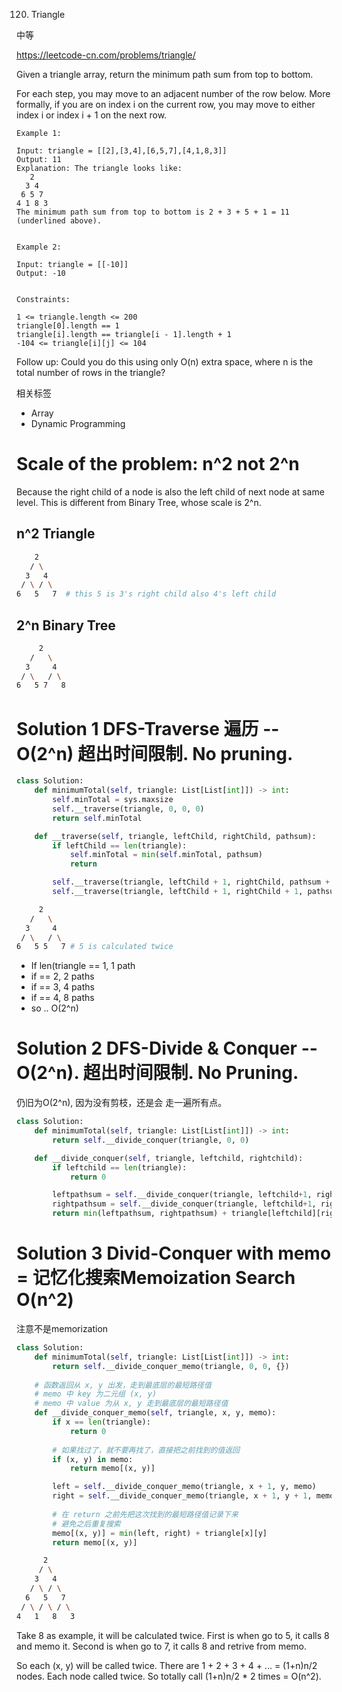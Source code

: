 120. Triangle

中等

https://leetcode-cn.com/problems/triangle/


Given a triangle array, return the minimum path sum from top to bottom.

For each step, you may move to an adjacent number of the row below. More formally, if you are on index i on the current row, you may move to either index i or index i + 1 on the next row.

 
```
Example 1:

Input: triangle = [[2],[3,4],[6,5,7],[4,1,8,3]]
Output: 11
Explanation: The triangle looks like:
   2
  3 4
 6 5 7
4 1 8 3
The minimum path sum from top to bottom is 2 + 3 + 5 + 1 = 11 (underlined above).


Example 2:

Input: triangle = [[-10]]
Output: -10
 

Constraints:

1 <= triangle.length <= 200
triangle[0].length == 1
triangle[i].length == triangle[i - 1].length + 1
-104 <= triangle[i][j] <= 104
``` 

Follow up: Could you do this using only O(n) extra space, where n is the total number of rows in the triangle?



相关标签
- Array
- Dynamic Programming


# Scale of the problem: n^2 not 2^n 

Because the right child of a node is also the left child of next node at same level. This is different from Binary Tree, whose scale is 2^n.

## n^2 Triangle
```sh
    2
   / \
  3   4
 / \ / \
6   5   7  # this 5 is 3's right child also 4's left child
```

## 2^n Binary Tree
```sh
     2
   /   \
  3     4
 / \   / \
6   5 7   8
```

# Solution 1 DFS-Traverse 遍历 -- O(2^n) 超出时间限制. No pruning.
```py
class Solution:
    def minimumTotal(self, triangle: List[List[int]]) -> int:
        self.minTotal = sys.maxsize
        self.__traverse(triangle, 0, 0, 0)
        return self.minTotal

    def __traverse(self, triangle, leftChild, rightChild, pathsum):
        if leftChild == len(triangle):
            self.minTotal = min(self.minTotal, pathsum)
            return

        self.__traverse(triangle, leftChild + 1, rightChild, pathsum + triangle[leftChild][rightChild])
        self.__traverse(triangle, leftChild + 1, rightChild + 1, pathsum + triangle[leftChild][rightChild])
```    

```sh
     2
   /   \
  3     4
 / \   / \
6   5 5   7 # 5 is calculated twice
```

- If len(triangle == 1, 1 path
- if == 2, 2 paths
- if == 3, 4 paths
- if == 4, 8 paths
- so .. O(2^n)

# Solution 2 DFS-Divide & Conquer  -- O(2^n). 超出时间限制. No Pruning.
仍旧为O(2^n), 因为没有剪枝，还是会 走一遍所有点。
```py
class Solution:
    def minimumTotal(self, triangle: List[List[int]]) -> int:
        return self.__divide_conquer(triangle, 0, 0)

    def __divide_conquer(self, triangle, leftchild, rightchild):
        if leftchild == len(triangle):
            return 0

        leftpathsum = self.__divide_conquer(triangle, leftchild+1, rightchild)
        rightpathsum = self.__divide_conquer(triangle, leftchild+1, rightchild+1)
        return min(leftpathsum, rightpathsum) + triangle[leftchild][rightchild]
```        

# Solution 3 Divid-Conquer with memo = 记忆化搜索Memoization Search  O(n^2)

注意不是memorization 

```py
class Solution:
    def minimumTotal(self, triangle: List[List[int]]) -> int:
        return self.__divide_conquer_memo(triangle, 0, 0, {})
        
    # 函数返回从 x, y 出发，走到最底层的最短路径值
    # memo 中 key 为二元组 (x, y)
    # memo 中 value 为从 x, y 走到最底层的最短路径值
    def __divide_conquer_memo(self, triangle, x, y, memo):
        if x == len(triangle):
            return 0
            
        # 如果找过了，就不要再找了，直接把之前找到的值返回
        if (x, y) in memo:
            return memo[(x, y)]

        left = self.__divide_conquer_memo(triangle, x + 1, y, memo)
        right = self.__divide_conquer_memo(triangle, x + 1, y + 1, memo)
        
        # 在 return 之前先把这次找到的最短路径值记录下来
        # 避免之后重复搜索
        memo[(x, y)] = min(left, right) + triangle[x][y]
        return memo[(x, y)]
```

```sh
      2
     / \
    3   4
   / \ / \
  6   5   7  
 / \ / \ / \
4   1   8   3
```
Take 8 as example, it will be calculated twice. First is when go to 5, it calls 8 and memo it. Second is when go to 7, it calls 8 and retrive from memo.

So each (x, y) will be called twice. There are 1 + 2 + 3 + 4 + ... = (1+n)n/2 nodes. Each node called twice. So totally call (1+n)n/2 * 2 times = O(n^2).